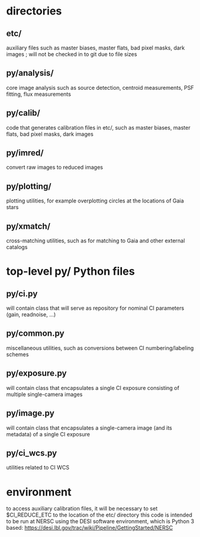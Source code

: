 # directories

## etc/
auxiliary files such as master biases, master flats, bad pixel masks, dark images ; will not be checked in to git due to file sizes

## py/analysis/
core image analysis such as source detection, centroid measurements, PSF fitting, flux measurements

## py/calib/
code that generates calibration files in etc/, such as master biases, master flats, bad pixel masks, dark images

## py/imred/
convert raw images to reduced images

## py/plotting/
plotting utilities, for example overplotting circles at the locations of Gaia stars

## py/xmatch/
cross-matching utilities, such as for matching to Gaia and other external catalogs

# top-level py/ Python files

## py/ci.py
will contain class that will serve as repository for nominal CI parameters (gain, readnoise, ...)

## py/common.py
miscellaneous utilities, such as conversions between CI numbering/labeling schemes

## py/exposure.py
will contain class that encapsulates a single CI exposure consisting of multiple single-camera images

## py/image.py
will contain class that encapsulates a single-camera image (and its metadata) of a single CI exposure

## py/ci_wcs.py
utilities related to CI WCS

# environment
to access auxiliary calibration files, it will be necessary to set \$CI\_REDUCE\_ETC to the location of the etc/ directory
this code is intended to be run at NERSC using the DESI software environment, which is Python 3 based:
https://desi.lbl.gov/trac/wiki/Pipeline/GettingStarted/NERSC
